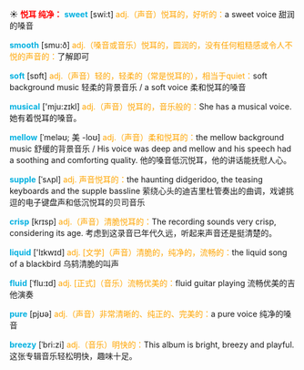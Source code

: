 ☀ <font color="red">**悦耳 纯净：**</font>
<font color="sky blue">**sweet**</font> [swi:t] 
<font color="orange">adj.（声音）悦耳的，好听的：</font>a sweet voice 甜润的嗓音

<font color="sky blue">**smooth**</font> [smu:ð] 
<font color="orange">adj.（嗓音或音乐）悦耳的，圆润的，没有任何粗糙感或令人不悦的声音的：</font>了解即可

<font color="sky blue">**soft**</font> [sɒft] 
<font color="orange">adj.（声音）轻的，轻柔的（常是悦耳的），相当于quiet：</font>soft background music 轻柔的背景音乐 / a soft voice 柔和悦耳的嗓音

<font color="sky blue">**musical**</font> ['mju:zɪkl] 
<font color="orange">adj.（声音）悦耳的，音乐般的：</font>She has a musical voice. 她有着悦耳的嗓音。
             
<font color="sky blue">**mellow**</font> [ˈmeləʊ; 美 -loʊ]
<font color="orange">adj.（声音）柔和悦耳的：</font>the mellow background music 舒缓的背景音乐 / His voice was deep and mellow and his speech had a soothing and comforting quality. 他的嗓音低沉悦耳，他的讲话能抚慰人心。         

<font color="sky blue">**supple**</font> [ˈsʌpl]
<font color="orange">adj. 声音悦耳的：</font>the haunting didgeridoo, the teasing keyboards and the supple bassline 萦绕心头的迪吉里杜管奏出的曲调，戏谑挑逗的电子键盘声和低沉悦耳的贝司音乐

<font color="sky blue">**crisp**</font> [krɪsp]
<font color="orange">adj.（声音）清脆悦耳的：</font>The recording sounds very crisp, considering its age. 考虑到这录音已年代久远，听起来声音还是挺清楚的。

<font color="sky blue">**liquid**</font> ['lɪkwɪd] 
<font color="orange">adj. [文学]（声音）清脆的，纯净的，流畅的：</font>the liquid song of a blackbird 乌鸫清脆的叫声
           
<font color="sky blue">**fluid**</font> [ˈflu:ɪd]
<font color="orange">adj. [正式]（音乐）流畅优美的：</font>fluid guitar playing 流畅优美的吉他演奏

<font color="sky blue">**pure**</font> [pjʊə] 
<font color="orange">adj.（声音）非常清晰的、纯正的、完美的：</font>a pure voice 纯净的嗓音
           
<font color="sky blue">**breezy**</font> [ˈbri:zi]
<font color="orange">adj.（音乐）明快的：</font>This album is bright, breezy and playful. 这张专辑音乐轻松明快，趣味十足。


